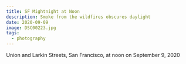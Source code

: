 ```yaml
---
title: SF Mightnight at Noon
description: Smoke from the wildfires obscures daylight
date: 2020-09-09
image: DSC00223.jpg
tags:
  - photography
---
```



Union and Larkin Streets, San Francisco, at noon on September 9, 2020

<v-img src="DSC00223.jpg" alt="bar" :dirp="dir"></v-img>
<v-img src="DSC00240.jpg" alt="bar" :dirp="dir"></v-img>
<v-img src="DSC00230.jpg" alt="bar" :dirp="dir"></v-img>